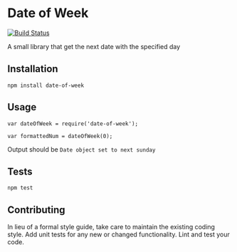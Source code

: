 Date of Week
=========
[![Build Status](https://travis-ci.org/andham97/date-of-week.svg?branch=master)](https://travis-ci.org/andham97/date-of-week)

A small library that get the next date with the specified day

## Installation

  `npm install date-of-week`

## Usage

    var dateOfWeek = require('date-of-week');

    var formattedNum = dateOfWeek(0);


  Output should be `Date object set to next sunday`


## Tests

  `npm test`

## Contributing

In lieu of a formal style guide, take care to maintain the existing coding style. Add unit tests for any new or changed functionality. Lint and test your code.